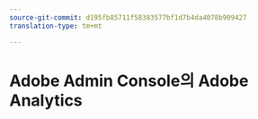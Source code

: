 ```yaml
---
source-git-commit: d195fb85711f58383577bf1d7b4da4078b909427
translation-type: tm+mt

---
```

# Adobe Admin Console의 Adobe Analytics
